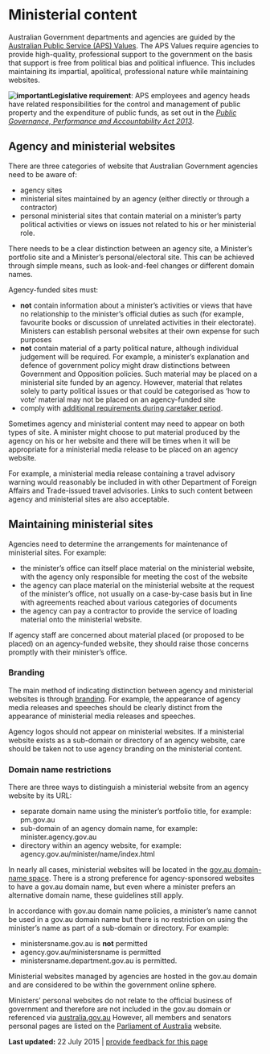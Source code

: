 Ministerial content
===================

Australian Government departments and agencies are guided by the [Australian Public Service (APS) Values](http://www.apsc.gov.au/aps-employment-policy-and-advice/aps-values-and-code-of-conduct/aps-values). The APS Values require agencies to provide high-quality, professional support to the government on the basis that support is free from political bias and political influence. This includes maintaining its impartial, apolitical, professional nature while maintaining websites.

**![important](../../sites/g/files/net261/f/styles/large/public/importanticon.png%3Fitok=icqOt7eD)Legislative requirement**: APS employees and agency heads have related responsibilities for the control and management of public property and the expenditure of public funds, as set out in the [*Public Governance, Performance and Accountability Act 2013*](https://www.comlaw.gov.au/Details/C2013A00123/).

Agency and ministerial websites
-------------------------------

There are three categories of website that Australian Government agencies need to be aware of:

-   agency sites
-   ministerial sites maintained by an agency (either directly or through a contractor)
-   personal ministerial sites that contain material on a minister’s party political activities or views on issues not related to his or her ministerial role.

There needs to be a clear distinction between an agency site, a Minister’s portfolio site and a Minister’s personal/electoral site. This can be achieved through simple means, such as look-and-feel changes or different domain names.

Agency-funded sites must:

-   **not** contain information about a minister’s activities or views that have no relationship to the minister’s official duties as such (for example, favourite books or discussion of unrelated activities in their electorate). Ministers can establish personal websites at their own expense for such purposes
-   **not** contain material of a party political nature, although individual judgement will be required. For example, a minister’s explanation and defence of government policy might draw distinctions between Government and Opposition policies. Such material may be placed on a ministerial site funded by an agency. However, material that relates solely to party political issues or that could be categorised as ‘how to vote’ material may not be placed on an agency-funded site
-   comply with [additional requirements during caretaker period](../../node/1011.html).

Sometimes agency and ministerial content may need to appear on both types of site. A minister might choose to put material produced by the agency on his or her website and there will be times when it will be appropriate for a ministerial media release to be placed on an agency website.

For example, a ministerial media release containing a travel advisory warning would reasonably be included in with other Department of Foreign Affairs and Trade-issued travel advisories. Links to such content between agency and ministerial sites are also acceptable.

Maintaining ministerial sites
-----------------------------

Agencies need to determine the arrangements for maintenance of ministerial sites. For example:

-   the minister’s office can itself place material on the ministerial website, with the agency only responsible for meeting the cost of the website
-   the agency can place material on the ministerial website at the request of the minister’s office, not usually on a case-by-case basis but in line with agreements reached about various categories of documents
-   the agency can pay a contractor to provide the service of loading material onto the ministerial website.

If agency staff are concerned about material placed (or proposed to be placed) on an agency-funded website, they should raise those concerns promptly with their minister’s office.

### Branding

The main method of indicating distinction between agency and ministerial websites is through [branding](../../node/551.html). For example, the appearance of agency media releases and speeches should be clearly distinct from the appearance of ministerial media releases and speeches.

Agency logos should not appear on ministerial websites. If a ministerial website exists as a sub-domain or directory of an agency website, care should be taken not to use agency branding on the ministerial content.

### Domain name restrictions

There are three ways to distinguish a ministerial website from an agency website by its URL:

-   separate domain name using the minister’s portfolio title, for example: pm.gov.au
-   sub-domain of an agency domain name, for example: minister.agency.gov.au
-   directory within an agency website, for example: agency.gov.au/minister/name/index.html

In nearly all cases, ministerial websites will be located in the [gov.au domain-name space](../../node/441.html). There is a strong preference for agency-sponsored websites to have a gov.au domain name, but even where a minister prefers an alternative domain name, these guidelines still apply.

In accordance with gov.au domain name policies, a minister’s name cannot be used in a gov.au domain name but there is no restriction on using the minister’s name as part of a sub-domain or directory. For example:

-   ministersname.gov.au is **not** permitted
-   agency.gov.au/ministersname is permitted
-   ministersname.department.gov.au is permitted.

Ministerial websites managed by agencies are hosted in the gov.au domain and are considered to be within the government online sphere.

Ministers’ personal websites do not relate to the official business of government and therefore are not included in the gov.au domain or referenced via [australia.gov.au](http://www.australia.gov.au/) However, all members and senators personal pages are listed on the [Parliament of Australia](http://www.aph.gov.au/) website.

**Last updated:** 22 July 2015 | [provide feedback for this page](../../feedback-design-guidance%3Furl_from=Ministerialcontent.html)


